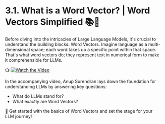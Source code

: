 # 3.1. What is a Word Vector? | Word Vectors Simplified 📚🎥

Before diving into the intricacies of Large Language Models, it's crucial to understand the building blocks: Word Vectors. Imagine language as a multi-dimensional space; each word takes up a specific point within that space. That's what word vectors do; they represent text in numerical form to make it comprehensible for LLMs.

📺 [![Watch the Video](https://img.youtube.com/vi/xkPzelcmuDk/0.jpg)](https://youtu.be/xkPzelcmuDk)

In the accompanying video, Anup Surendran lays down the foundation for understanding LLMs by answering key questions:

- What do LLMs stand for?
- What exactly are Word Vectors?

🚀 Get started with the basics of Word Vectors and set the stage for your LLM journey!

